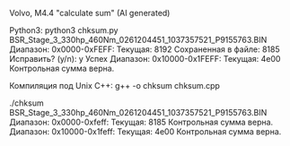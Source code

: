 Volvo, M4.4 "calculate sum" (AI generated)

Python3:
python3 chksum.py BSR_Stage_3_330hp_460Nm_0261204451_1037357521_P9155763.BIN
Диапазон: 0x0000-0xFEFF:
  Текущая: 8192
  Сохраненная в файле: 8185
  Исправить? (y/n): y
  Успех
Диапазон: 0x10000-0x1FEFF:
  Текущая: 4e00
  Контрольная сумма верна.

Компиляция под Unix C++:
g++ -o chksum chksum.cpp

./chksum BSR_Stage_3_330hp_460Nm_0261204451_1037357521_P9155763.BIN 
Диапазон: 0x0000-0xfeff:
  Текущая: 8185
  Контрольная сумма верна.
Диапазон: 0x10000-0x1feff:
  Текущая: 4e00
  Контрольная сумма верна.
